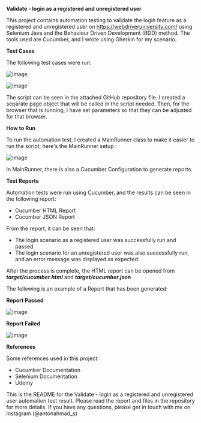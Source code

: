 **Validate - login as a registered and unregistered user**

This project contains automation testing to validate the login feature as a registered and unregistered user on https://webdriveruniversity.com/ using Selenium Java and the Behaviour Driven Development (BDD) method. The tools used are Cucumber, and I wrote using Gherkin for my scenario.

**Test Cases**

The following test cases were run:

![image](https://github.com/antonahmad-s/Portofolio-QA/assets/71451871/001de8fb-8da2-48af-8831-9c2bafc7e5b9)

![image](https://github.com/antonahmad-s/Portofolio-QA/assets/71451871/0f9fa406-0012-4831-9d87-c5101d3fabc6)

The script can be seen in the attached GitHub repository file. I created a separate page object that will be called in the script needed. Then, for the browser that is running, I have set parameters so that they can be adjusted for that browser.

**How to Run**

To run the automation test, I created a MainRunner class to make it easier to run the script; here's the MainRunner setup :

![image](https://github.com/antonahmad-s/Portofolio-QA/assets/71451871/a3e194f4-92ab-4929-a846-3490fe56213d)

In MainRunner, there is also a Cucumber Configuration to generate reports.

**Test Reports**

Automation tests were run using Cucumber, and the results can be seen in the following report:
  - Cucumber HTML Report
  - Cucumber JSON Report

From the report, it can be seen that:
  - The login scenario as a registered user was successfully run and passed
  - The login scenario for an unregistered user was also successfully run, and an error message was displayed as expected.

After the process is complete, the HTML report can be opened from _**target/cucumber.html**_ and _**target/cucumber.json**_

The following is an example of a Report that has been generated:

**Report Passed**

![image](https://github.com/antonahmad-s/Portofolio-QA/assets/71451871/a1d3f645-dbc2-4979-ad74-cc94dd4c1cc1)


**Report Failed**

![image](https://github.com/antonahmad-s/Portofolio-QA/assets/71451871/a51c2fca-d556-4a84-bc35-b67ed9abc87e)

**References**

Some references used in this project:
  - Cucumber Documentation
  - Selenium Documentation
  - Udemy
    
This is the README for the Validate - login as a registered and unregistered user automation test result. Please read the report and files in the repository for more details. If you have any questions, please get in touch with me on Instagram (@antonahmad_s)
